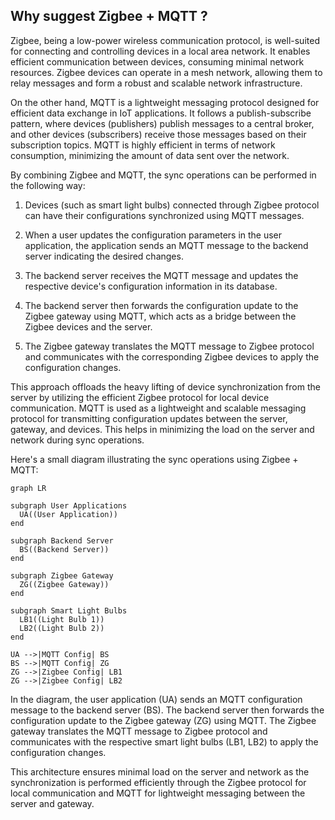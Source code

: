 ## Why suggest Zigbee + MQTT ?

Zigbee, being a low-power wireless communication protocol, is well-suited for connecting and controlling devices in a local area network. It enables efficient communication between devices, consuming minimal network resources. Zigbee devices can operate in a mesh network, allowing them to relay messages and form a robust and scalable network infrastructure.

On the other hand, MQTT is a lightweight messaging protocol designed for efficient data exchange in IoT applications. It follows a publish-subscribe pattern, where devices (publishers) publish messages to a central broker, and other devices (subscribers) receive those messages based on their subscription topics. MQTT is highly efficient in terms of network consumption, minimizing the amount of data sent over the network.

By combining Zigbee and MQTT, the sync operations can be performed in the following way:

1. Devices (such as smart light bulbs) connected through Zigbee protocol can have their configurations synchronized using MQTT messages.

2. When a user updates the configuration parameters in the user application, the application sends an MQTT message to the backend server indicating the desired changes.

3. The backend server receives the MQTT message and updates the respective device's configuration information in its database.

4. The backend server then forwards the configuration update to the Zigbee gateway using MQTT, which acts as a bridge between the Zigbee devices and the server.

5. The Zigbee gateway translates the MQTT message to Zigbee protocol and communicates with the corresponding Zigbee devices to apply the configuration changes.

This approach offloads the heavy lifting of device synchronization from the server by utilizing the efficient Zigbee protocol for local device communication. MQTT is used as a lightweight and scalable messaging protocol for transmitting configuration updates between the server, gateway, and devices. This helps in minimizing the load on the server and network during sync operations.

Here's a small diagram illustrating the sync operations using Zigbee + MQTT:

```mermaid
graph LR

subgraph User Applications
  UA((User Application))
end

subgraph Backend Server
  BS((Backend Server))
end

subgraph Zigbee Gateway
  ZG((Zigbee Gateway))
end

subgraph Smart Light Bulbs
  LB1((Light Bulb 1))
  LB2((Light Bulb 2))
end

UA -->|MQTT Config| BS
BS -->|MQTT Config| ZG
ZG -->|Zigbee Config| LB1
ZG -->|Zigbee Config| LB2

```

In the diagram, the user application (UA) sends an MQTT configuration message to the backend server (BS). The backend server then forwards the configuration update to the Zigbee gateway (ZG) using MQTT. The Zigbee gateway translates the MQTT message to Zigbee protocol and communicates with the respective smart light bulbs (LB1, LB2) to apply the configuration changes.

This architecture ensures minimal load on the server and network as the synchronization is performed efficiently through the Zigbee protocol for local communication and MQTT for lightweight messaging between the server and gateway.
